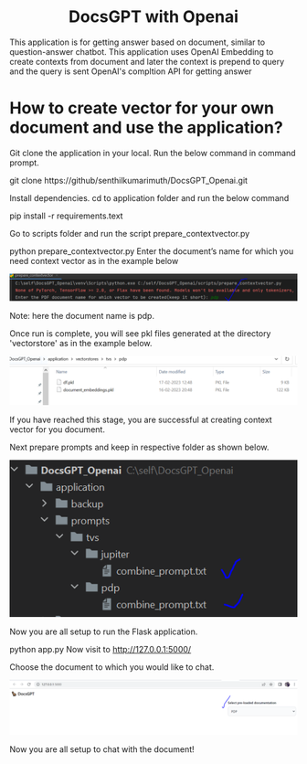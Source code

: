 <h1 align="center">
  DocsGPT with Openai
</h1>

This application is for getting answer based on document, similar to question-answer chatbot. This application uses OpenAI Embedding to create contexts from document and later the context is prepend to query and the query is sent OpenAI's compltion API for getting answer

# How to create vector for your own document and use the application?

Git clone the application in your local. Run the below command in command prompt.


git clone https://github/senthilkumarimuth/DocsGPT_Openai.git
 

Install dependencies. cd to application folder and run the below command


pip install -r requirements.text
 

Go to scripts folder and run the script prepare_contextvector.py


python prepare_contextvector.py
Enter the document’s name for which you need context vector as in the example below

![Alt text](b3a8d398-f17d-419e-a607-eccb6f3dfcd3.png?raw=true "enter document name")

Note: here the document name is pdp.

Once run is complete, you will see pkl files generated at the directory 'vectorstore' as in the example below.

![Alt text](vecterstore.png?raw=true "vector store")

If you have reached this stage, you are successful at creating context vector for you document.

Next prepare prompts and keep in respective folder as shown below.

![Alt text](56c8dba5-452b-45b9-a9df-6ab5f4e8af3a.png?raw=true "prompt")

Now you are all setup to run the Flask application.


python app.py
Now visit to http://127.0.0.1:5000/ 

Choose the document to which you would like to chat.

![Alt text](206d5169-f176-4005-a23a-fa1616db744f.png?raw=true "web ui")

Now you are all setup to chat with the document!

 
